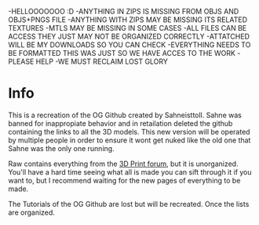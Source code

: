 -HELLOOOOOOO :D
-ANYTHING IN ZIPS IS MISSING FROM OBJS AND OBJS+PNGS FILE
-ANYTHING WITH ZIPS MAY BE MISSING ITS RELATED TEXTURES
-MTLS MAY BE MISSING IN SOME CASES
-ALL FILES CAN BE ACCESS THEY JUST MAY NOT BE ORGANIZED CORRECTLY
-ATTATCHED WILL BE MY DOWNLOADS SO YOU CAN CHECK
-EVERYTHING NEEDS TO BE FORMATTED THIS WAS JUST SO WE HAVE ACCES TO THE WORK
-PLEASE HELP
-WE MUST RECLAIM LOST GLORY

# Info
This is a recreation of the OG Github created by Sahneisttoll. Sahne was banned for inappropiate behavior and in retailation deleted the github containing the links to all the 3D models. This new version will be operated by multiple people in order to ensure it wont get nuked like the old one that Sahne was the only one running.

Raw contains everything from the [3D Print forum](https://discord.com/channels/512287844258021376/1132040858343059638), but it is unorganized. You'll have a hard time seeing what all is made you can sift through it if you want to, but I recommend waiting for the new pages of everything to be made.

The Tutorials of the OG Github are lost but will be recreated. Once the lists are organized.
